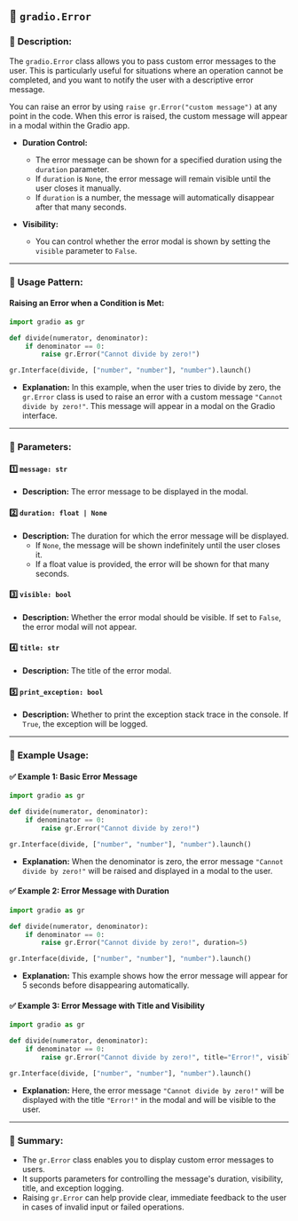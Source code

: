 ## 📌 **`gradio.Error`**

### 🔹 **Description:**
The `gradio.Error` class allows you to pass custom error messages to the user. This is particularly useful for situations where an operation cannot be completed, and you want to notify the user with a descriptive error message.

You can raise an error by using `raise gr.Error("custom message")` at any point in the code. When this error is raised, the custom message will appear in a modal within the Gradio app. 

- **Duration Control:** 
  - The error message can be shown for a specified duration using the `duration` parameter. 
  - If `duration` is `None`, the error message will remain visible until the user closes it manually.
  - If `duration` is a number, the message will automatically disappear after that many seconds.

- **Visibility:** 
  - You can control whether the error modal is shown by setting the `visible` parameter to `False`.

---

### 🔹 **Usage Pattern:**

#### **Raising an Error when a Condition is Met:**

```python
import gradio as gr

def divide(numerator, denominator):
    if denominator == 0:
        raise gr.Error("Cannot divide by zero!")

gr.Interface(divide, ["number", "number"], "number").launch()
```

- **Explanation:** In this example, when the user tries to divide by zero, the `gr.Error` class is used to raise an error with a custom message `"Cannot divide by zero!"`. This message will appear in a modal on the Gradio interface.

---

### 🔹 **Parameters:**

#### 1️⃣ **`message: str`**
- **Description:** The error message to be displayed in the modal.

#### 2️⃣ **`duration: float | None`**
- **Description:** The duration for which the error message will be displayed. 
  - If `None`, the message will be shown indefinitely until the user closes it.
  - If a float value is provided, the error will be shown for that many seconds.

#### 3️⃣ **`visible: bool`**
- **Description:** Whether the error modal should be visible. If set to `False`, the error modal will not appear.

#### 4️⃣ **`title: str`**
- **Description:** The title of the error modal.

#### 5️⃣ **`print_exception: bool`**
- **Description:** Whether to print the exception stack trace in the console. If `True`, the exception will be logged.

---

### 🔹 **Example Usage:**

#### ✅ **Example 1: Basic Error Message**
```python
import gradio as gr

def divide(numerator, denominator):
    if denominator == 0:
        raise gr.Error("Cannot divide by zero!")

gr.Interface(divide, ["number", "number"], "number").launch()
```
- **Explanation:** When the denominator is zero, the error message `"Cannot divide by zero!"` will be raised and displayed in a modal to the user.

#### ✅ **Example 2: Error Message with Duration**
```python
import gradio as gr

def divide(numerator, denominator):
    if denominator == 0:
        raise gr.Error("Cannot divide by zero!", duration=5)

gr.Interface(divide, ["number", "number"], "number").launch()
```
- **Explanation:** This example shows how the error message will appear for 5 seconds before disappearing automatically.

#### ✅ **Example 3: Error Message with Title and Visibility**
```python
import gradio as gr

def divide(numerator, denominator):
    if denominator == 0:
        raise gr.Error("Cannot divide by zero!", title="Error!", visible=True)

gr.Interface(divide, ["number", "number"], "number").launch()
```
- **Explanation:** Here, the error message `"Cannot divide by zero!"` will be displayed with the title `"Error!"` in the modal and will be visible to the user.

---

### 🔹 **Summary:**
- The `gr.Error` class enables you to display custom error messages to users.
- It supports parameters for controlling the message's duration, visibility, title, and exception logging.
- Raising `gr.Error` can help provide clear, immediate feedback to the user in cases of invalid input or failed operations.